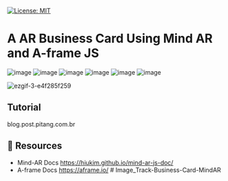 [![License: MIT](https://img.shields.io/badge/License-MIT-yellow.svg)](https://opensource.org/licenses/MIT)

# A AR Business Card Using Mind AR and A-frame JS 
![image](https://img.shields.io/badge/JavaScript-F7DF1E?style=for-the-badge&logo=javascript&logoColor=black)
![image](https://img.shields.io/badge/HTML5-E34F26?style=for-the-badge&logo=html5&logoColor=white)
![image](https://img.shields.io/badge/CSS3-1572B6?style=for-the-badge&logo=css3&logoColor=white)
![image](https://img.shields.io/badge/Blogger-FF5722?style=for-the-badge&logo=blogger&logoColor=white)
![image](https://img.shields.io/badge/YouTube-FF0000?style=for-the-badge&logo=youtube&logoColor=white)
![image](https://img.shields.io/badge/Vercel-000000?style=for-the-badge&logo=vercel&logoColor=white)

![ezgif-3-e4f285f259](https://user-images.githubusercontent.com/12816073/189192802-22fdf507-1892-413a-b47f-a88072609302.gif)

##  Tutorial
blog.post.pitang.com.br

## 🔗 Resources

- Mind-AR Docs https://hiukim.github.io/mind-ar-js-doc/
- A-frame Docs https://aframe.io/
#   I m a g e _ T r a c k - B u s i n e s s - C a r d - M i n d A R  
 